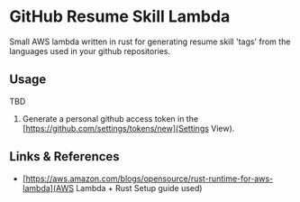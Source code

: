 # GitHub Resume Skill Lambda

Small AWS lambda written in rust for generating resume skill 'tags'
from the languages used in your github repositories.

## Usage

TBD
1. Generate a personal github access token in the [https://github.com/settings/tokens/new](Settings View).

## Links & References

- [https://aws.amazon.com/blogs/opensource/rust-runtime-for-aws-lambda](AWS Lambda + Rust Setup guide used)
